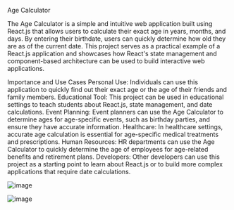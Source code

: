 Age Calculator

The Age Calculator is a simple and intuitive web application built using React.js that allows users to calculate their exact age in years, months, and days.
By entering their birthdate, users can quickly determine how old they are as of the current date. 
This project serves as a practical example of a React.js application and showcases how React's state management and component-based architecture can be used to build interactive web applications.


Importance and Use Cases
Personal Use: Individuals can use this application to quickly find out their exact age or the age of their friends and family members.
Educational Tool: This project can be used in educational settings to teach students about React.js, state management, and date calculations.
Event Planning: Event planners can use the Age Calculator to determine ages for age-specific events, such as birthday parties, and ensure they have accurate information.
Healthcare: In healthcare settings, accurate age calculation is essential for age-specific medical treatments and prescriptions.
Human Resources: HR departments can use the Age Calculator to quickly determine the age of employees for age-related benefits and retirement plans.
Developers: Other developers can use this project as a starting point to learn about React.js or to build more complex applications that require date calculations.

![image](https://github.com/Mddanish4338/Age-Calculator/assets/124383478/f176f6c6-a981-450d-aff1-9091a987d299)

![image](https://github.com/Mddanish4338/Age-Calculator/assets/124383478/47b2824c-fb44-429e-b584-417ff21ba4e1)

